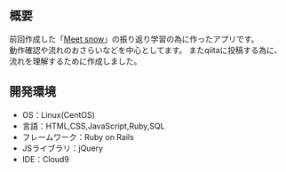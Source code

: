 ## 概要

前回作成した「[Meet snow](https://github.com/keita170/Meet-snow)」の振り返り学習の為に作ったアプリです。<br>
動作確認や流れのおさらいなどを中心としてます。
またqiitaに投稿する為に、流れを理解するために作成しました。


## 開発環境
 - OS：Linux(CentOS)
 - 言語：HTML,CSS,JavaScript,Ruby,SQL
 - フレームワーク：Ruby on Rails
 - JSライブラリ：jQuery
 - IDE：Cloud9
